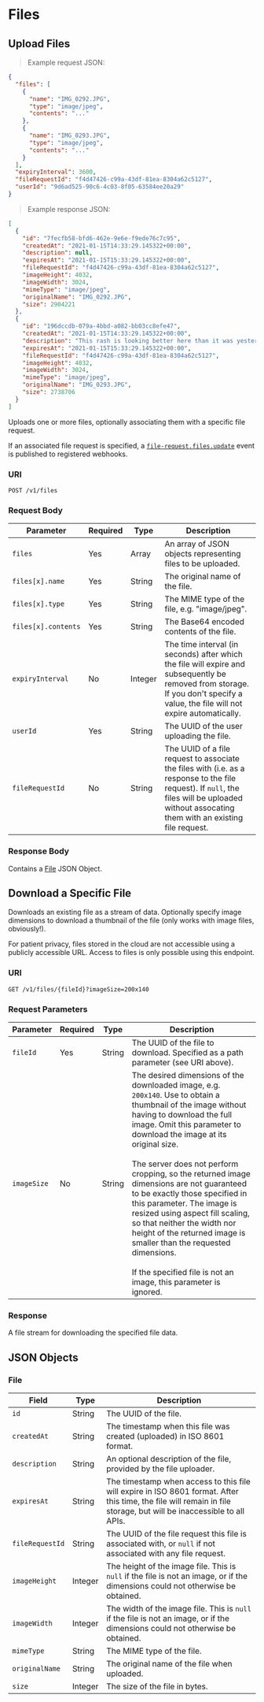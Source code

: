 # Files


## Upload Files

> Example request JSON:

```json
{
  "files": [
    {
      "name": "IMG_0292.JPG",
      "type": "image/jpeg",
      "contents": "..."
    },
    {
      "name": "IMG_0293.JPG",
      "type": "image/jpeg",
      "contents": "..."
    }
  ],
  "expiryInterval": 3600,
  "fileRequestId": "f4d47426-c99a-43df-81ea-8304a62c5127",
  "userId": "9d6ad525-90c6-4c03-8f05-63584ee20a29"
}
```

> Example response JSON:

```json
[
  { 
    "id": "7fecfb58-bfd6-462e-9e6e-f9ede76c7c95",
    "createdAt": "2021-01-15T14:33:29.145322+00:00",
    "description": null,
    "expiresAt": "2021-01-15T15:33:29.145322+00:00",
    "fileRequestId": "f4d47426-c99a-43df-81ea-8304a62c5127",
    "imageHeight": 4032,
    "imageWidth": 3024,
    "mimeType": "image/jpeg",
    "originalName": "IMG_0292.JPG",
    "size": 2904221
  },
  {
    "id": "196dccdb-079a-4bbd-a082-bb03cc8efe47",
    "createdAt": "2021-01-15T14:33:29.145322+00:00",
    "description": "This rash is looking better here than it was yesterday.",
    "expiresAt": "2021-01-15T15:33:29.145322+00:00",
    "fileRequestId": "f4d47426-c99a-43df-81ea-8304a62c5127",
    "imageHeight": 4032,
    "imageWidth": 3024,
    "mimeType": "image/jpeg",
    "originalName": "IMG_0293.JPG",
    "size": 2738706
  }
]
```

Uploads one or more files, optionally associating them with a specific file request.

If an associated file request is specified, a [`file-request.files.update`](#file-request-files-updated) event is published to registered webhooks.

### URI

`POST /v1/files`

### Request Body

Parameter | Required | Type | Description
--------- | -------- | ---- | -----------
`files` | Yes | Array | An array of JSON objects representing files to be uploaded.
`files[x].name` | Yes | String | The original name of the file.
`files[x].type` | Yes | String | The MIME type of the file, e.g. "image/jpeg".
`files[x].contents` | Yes | String | The Base64 encoded contents of the file.
`expiryInterval` | No | Integer | The time interval (in seconds) after which the file will expire and subsequently be removed from storage. If you don't specify a value, the file will not expire automatically.
`userId` | Yes | String | The UUID of the user uploading the file.
`fileRequestId` | No | String | The UUID of a file request to associate the files with (i.e. as a response to the file request). If `null`, the files will be uploaded without assocating them with an existing file request.

### Response Body

Contains a [File](#file) JSON Object.


## Download a Specific File

Downloads an existing file as a stream of data. Optionally specify image dimensions to download a thumbnail of the file (only works with image files, obviously!).

For patient privacy, files stored in the cloud are not accessible using a publicly accessible URL. Access to files is only possible using this endpoint.

### URI

`GET /v1/files/{fileId}?imageSize=200x140`

### Request Parameters

Parameter | Required | Type | Description
--------- | -------- | ---- | -----------
`fileId` | Yes | String | The UUID of the file to download. Specified as a path parameter (see URI above).
`imageSize` | No | String | The desired dimensions of the downloaded image, e.g. `200x140`. Use to obtain a thumbnail of the image without having to download the full image. Omit this parameter to download the image at its original size.<br><br>The server does not perform cropping, so the returned image dimensions are not guaranteed to be exactly those specified in this parameter. The image is resized using aspect fill scaling, so that neither the width nor height of the returned image is smaller than the requested dimensions.<br><br>If the specified file is not an image, this parameter is ignored.

### Response 

A file stream for downloading the specified file data.

## JSON Objects

### File

Field | Type | Description
----- | ---- | -----------
`id` | String | The UUID of the file.
`createdAt` | String | The timestamp when this file was created (uploaded) in ISO 8601 format.
`description` | String | An optional description of the file, provided by the file uploader.
`expiresAt` | String | The timestamp when access to this file will expire in ISO 8601 format. After this time, the file will remain in file storage, but will be inaccessible to all APIs.
`fileRequestId` | String | The UUID of the file request this file is associated with, or `null` if not associated with any file request.
`imageHeight` | Integer | The height of the image file. This is `null` if the file is not an image, or if the dimensions could not otherwise be obtained.
`imageWidth` | Integer | The width of the image file. This is `null` if the file is not an image, or if the dimensions could not otherwise be obtained.
`mimeType` | String | The MIME type of the file.
`originalName` | String | The original name of the file when uploaded.
`size` | Integer | The size of the file in bytes.